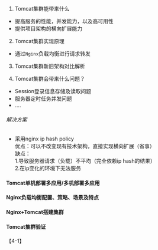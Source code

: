 1. Tomcat集群能带来什么

+ 提高服务的性能，并发能力，以及高可用性  
+ 提供项目架构的横向扩展能力  

2. Tomcat集群实现原理

+ 通过`Nginx`负载均衡进行请求转发   

3. Tomcat集群新旧架构对比解析

4. Tomcat集群会带来什么问题？

+ Session登录信息存储及读取问题  
+ 服务器定时任务并发问题  
+ ....  

###### 解决方案

+ 采用nginx ip hash policy  
 优点：可以不改变现有技术架构，直接实现横向扩展（省事）   
 缺点：  
 1.导致服务器请求（负载）不平均（完全依赖ip hash的结果）  
 2.在ip变化的环境下无法服务  


#### Tomcat单机部署多应用/多机部署多应用

#### Nginx负载均衡配置、策略、场景及特点

#### Nginx+Tomcat搭建集群

#### Tomcat集群验证

【4-1】

